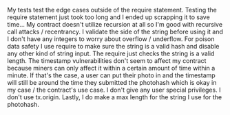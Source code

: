My tests test the edge cases outside of the require statement. Testing the require statement just took too long and I ended up scrapping it to save time... 
My contract doesn't utilize recursion at all so I'm good with recursive call attacks / recentrancy.
I validate the side of the string before using it and I don't have any integers to worry about overflow / underflow.
For poison data safety I use require to make sure the string is a valid hash and disable any other kind of string input. The require just checks the string is a valid length.
The timestamp vulnerabilities don't seem to affect my contract because miners can only affect it within a certain amount of time within a minute. If that's the case, a user can put their photo in and the timestamp will still be around the time they submitted the photohash which is okay in my case / the contract's use case.
I don't give any user special privileges. I don't use tx.origin. Lastly, I do make a max length for the string I use for the photohash.
